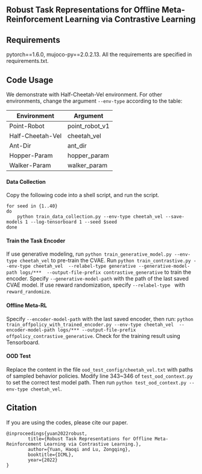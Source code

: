## Robust Task Representations for Offline Meta-Reinforcement Learning via Contrastive Learning

## Requirements
pytorch==1.6.0, mujoco-py==2.0.2.13.
All the requirements are specified in requirements.txt.

## Code Usage
We demonstrate with Half-Cheetah-Vel environment. For other environments, change the argument `--env-type` according to the table:

Environment  | Argument
------------- | -------------
Point-Robot  | point_robot_v1
Half-Cheetah-Vel  | cheetah_vel
Ant-Dir | ant_dir
Hopper-Param | hopper_param
Walker-Param | walker_param

#### Data Collection
Copy the following code into a shell script, and run the script.
```
for seed in {1..40}
do
	python train_data_collection.py --env-type cheetah_vel --save-models 1 --log-tensorboard 1 --seed $seed
done
```

#### Train the Task Encoder
If use generative modeling, run `python train_generative_model.py --env-type cheetah_vel` to pre-train the CVAE.
Run `python train_contrastive.py --env-type cheetah_vel  --relabel-type generative --generative-model-path logs/***  --output-file-prefix contrastive_generative` to train the encoder. Specify `--generative-model-path` with the path of the last saved CVAE model.
If use reward randomization, specify `--relabel-type ` with `reward_randomize`.

#### Offline Meta-RL
Specify `--encoder-model-path` with the last saved encoder, then run:
`python train_offpolicy_with_trained_encoder.py --env-type cheetah_vel  --encoder-model-path logs/*** --output-file-prefix offpolicy_contrastive_generative`.
Check for the training result using Tensorboard.

#### OOD Test
Replace the content in the file `ood_test_config/cheetah_vel.txt` with paths of sampled behavior policies. Modify line 343~346 of `test_ood_context.py` to set the correct test model path. Then run `python test_ood_context.py --env-type cheetah_vel`.


## Citation
If you are using the codes, please cite our paper.

	@inproceedings{yuan2022robust,
        	title={Robust Task Representations for Offline Meta-Reinforcement Learning via Contrastive Learning.},
        	author={Yuan, Haoqi and Lu, Zongqing},
        	booktitle={ICML},
        	year={2022}
	}
